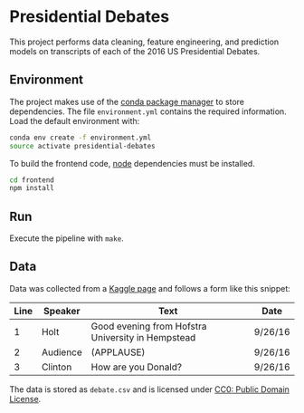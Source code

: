 
# Presidential Debates

This project performs data cleaning, feature engineering, and prediction models
on transcripts of each of the 2016 US Presidential Debates.

## Environment

The project makes use of the [conda package manager](http://conda.pydata.org/)
to store dependencies. The file `environment.yml` contains the required
information. Load the default environment with:

```bash
conda env create -f environment.yml
source activate presidential-debates
```

To build the frontend code, [node](https://nodejs.org/) dependencies must be installed.

```bash
cd frontend
npm install
```

## Run

Execute the pipeline with `make`.

## Data

Data was collected from a [Kaggle page](https://www.kaggle.com/mrisdal/2016-us-presidential-debates) and follows a form like this snippet:

| Line | Speaker  | Text                                              | Date    |
|------|----------|---------------------------------------------------|---------|
| 1    | Holt     | Good evening from Hofstra University in Hempstead | 9/26/16 |
| 2    | Audience | (APPLAUSE)                                        | 9/26/16 |
| 3    | Clinton  | How are you Donald?                               | 9/26/16 |

The data is stored as `debate.csv` and is licensed under [CC0: Public Domain License](https://creativecommons.org/publicdomain/zero/1.0/).
